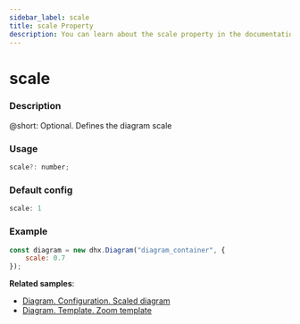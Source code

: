 ```yaml
---
sidebar_label: scale
title: scale Property
description: You can learn about the scale property in the documentation of the DHTMLX JavaScript Diagram library. Browse developer guides and API reference, try out code examples and live demos, and download a free 30-day evaluation version of DHTMLX Diagram.
---
```


# scale

### Description

@short: Optional. Defines the diagram scale

### Usage

~~~jsx
scale?: number;
~~~

### Default config

~~~jsx
scale: 1
~~~

### Example

~~~jsx
const diagram = new dhx.Diagram("diagram_container", { 
    scale: 0.7
});
~~~

**Related samples**:
- [Diagram. Configuration. Scaled diagram](https://snippet.dhtmlx.com/9h89c3gl)
- [Diagram. Template. Zoom template](https://snippet.dhtmlx.com/09o8t3o2)
